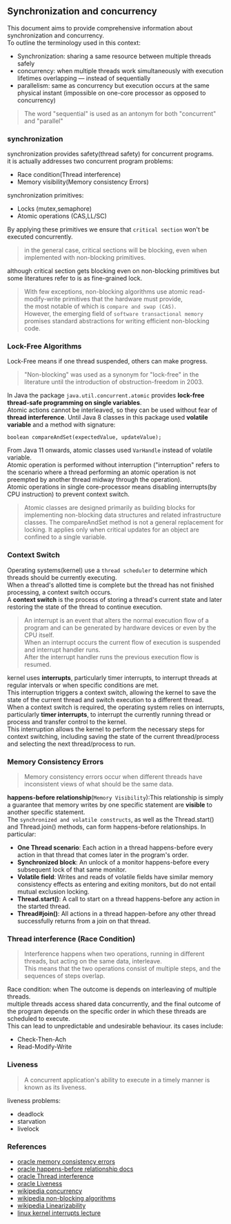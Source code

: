 ## Synchronization and concurrency   
This document aims to provide comprehensive information about synchronization and concurrency.   
To outline the terminology used in this context:
- Synchronization: sharing a same resource between multiple threads safely
- concurrency: when multiple threads work simultaneously with execution lifetimes overlapping — instead of sequentially
- parallelism: same as concurrency but execution occurs at the same physical instant (impossible on one-core processor as opposed to concurrency)

>The word "sequential" is used as an antonym for both "concurrent" and "parallel"   

### synchronization   
synchronization provides safety(thread safety) for concurrent programs.      
it is actually addresses two concurrent program problems:
- Race condition(Thread interference)
- Memory visibility(Memory consistency Errors)

synchronization primitives:
- Locks (mutex,semaphore)
- Atomic operations (CAS,LL/SC)     

By applying these primitives we ensure that `critical section` won't be executed concurrently.   
>in the general case, critical sections will be blocking, even when implemented with non-blocking primitives.   

although critical section gets blocking even on non-blocking primitives but some literatures refer to is as fine-grained lock.
>With few exceptions, non-blocking algorithms use atomic read-modify-write primitives that the hardware must provide,      
> the most notable of which is `compare and swap (CAS)`.    
> However, the emerging field of `software transactional memory` promises standard abstractions for writing efficient non-blocking code.   

### Lock-Free Algorithms
Lock-Free means if one thread suspended, others can make progress.   
> "Non-blocking" was used as a synonym for "lock-free" in the literature until the introduction of obstruction-freedom in 2003.

In Java the package `java.util.concurrent.atomic` provides **lock-free thread-safe programming on single variables**.   
Atomic actions cannot be interleaved, so they can be used without fear of **thread interference**.
Until Java 8 classes in this package used **volatile variable** and a method with signature:
```
boolean compareAndSet(expectedValue, updateValue);
```
From Java 11 onwards, atomic classes used `VarHandle` instead of volatile variable.   
Atomic operation is performed without interruption ("interruption" refers to the scenario where a thread performing an atomic operation is not preempted by another thread midway through the operation).   
Atomic operations in single core-processor means disabling interrupts(by CPU instruction) to prevent context switch.

>Atomic classes are designed primarily as building blocks for implementing non-blocking data structures and related infrastructure classes. 
>The compareAndSet method is not a general replacement for locking. 
>It applies only when critical updates for an object are confined to a single variable.   

### Context Switch   
Operating systems(kernel) use a `thread scheduler` to determine which threads should be currently executing.   
When a thread's allotted time is complete  but the thread has not finished processing, a context switch occurs.   
A **context switch** is the process of storing a thread's current state and later restoring the state of the thread to continue execution.    
>An interrupt is an event that alters the normal execution flow of a program and can be generated by hardware devices or even by the CPU itself.   
> When an interrupt occurs the current flow of execution is suspended and interrupt handler runs.    
> After the interrupt handler runs the previous execution flow is resumed.   

kernel uses **interrupts**, particularly timer interrupts, to interrupt threads at regular intervals or when specific conditions are met.    
This interruption triggers a context switch, allowing the kernel to save the state of the current thread and switch execution to a different thread.   
When a context switch is required, the operating system relies on interrupts, particularly **timer interrupts**, to interrupt the currently running thread or process and transfer control to the kernel.    
This interruption allows the kernel to perform the necessary steps for context switching, including saving the state of the current thread/process and selecting the next thread/process to run.   

### Memory Consistency Errors   
>Memory consistency errors occur when different threads have inconsistent views of what should be the same data.   

**happens-before relationship**(`Memory Visibility`):This relationship is simply a guarantee that memory writes by one specific statement are **visible** to another specific statement.       
The `synchronized and volatile constructs`, as well as the Thread.start() and Thread.join() methods, can form happens-before relationships. In particular:   
- **One Thread scenario**: Each action in a thread happens-before every action in that thread that comes later in the program's order.   
- **Synchronized block**: An unlock of a monitor happens-before every subsequent lock of that same monitor.   
- **Volatile field**: Writes and reads of volatile fields have similar memory consistency effects as entering and exiting monitors, but do not entail mutual exclusion locking.
- **Thread.start()**: A call to start on a thread happens-before any action in the started thread.
- **Thread#join()**: All actions in a thread happen-before any other thread successfully returns from a join on that thread.    

### Thread interference (Race Condition)   
>Interference happens when two operations, running in different threads, but acting on the same data, interleave.   
>This means that the two operations consist of multiple steps, and the sequences of steps overlap.   

Race condition: when The outcome is depends on interleaving of multiple threads.   
multiple threads access shared data concurrently, and the final outcome of the program depends on the specific order in which these threads are scheduled to execute.   
This can lead to unpredictable and undesirable behaviour.
its cases include:
- Check-Then-Ach
- Read-Modify-Write
### Liveness   
>A concurrent application's ability to execute in a timely manner is known as its liveness.     

liveness problems:   
- deadlock
- starvation
- livelock
### References
- [oracle memory consistency errors](https://docs.oracle.com/javase/tutorial/essential/concurrency/memconsist.html)    
- [oracle happens-before relationship docs](https://docs.oracle.com/javase/8/docs/api/java/util/concurrent/package-summary.html#MemoryVisibility)   
- [oracle Thread interference](https://docs.oracle.com/javase/tutorial/essential/concurrency/interfere.html)
- [oracle Liveness](https://docs.oracle.com/javase/tutorial/essential/concurrency/liveness.html)
- [wikipedia concurrency](https://en.wikipedia.org/wiki/Concurrent_computing)
- [wikipedia non-blocking algorithms](https://en.wikipedia.org/wiki/Non-blocking_algorithm)
- [wikipedia Linearizability](https://en.wikipedia.org/wiki/Linearizability)
- [linux kernel interrupts lecture](https://linux-kernel-labs.github.io/refs/heads/master/lectures/interrupts.html)   

